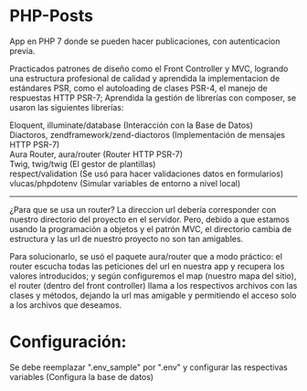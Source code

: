 # PHP-Posts
App en PHP 7 donde se pueden hacer publicaciones, con autenticacion previa.

Practicados patrones de diseño como el Front Controller y MVC, logrando una estructura profesional de calidad y aprendida la implementacion de estándares PSR, como el autoloading de clases PSR-4, el manejo de respuestas HTTP PSR-7; Aprendida la gestión de librerías con composer, se usaron las siguientes librerías:

Eloquent, illuminate/database (Interacción con la Base de Datos)<br/>
Diactoros, zendframework/zend-diactoros (Implementación de mensajes HTTP PSR-7)<br/>
Aura Router, aura/router (Router HTTP PSR-7)<br/>
Twig, twig/twig (El gestor de plantillas)<br/>
respect/validation (Se usó para hacer validaciones datos en formularios)<br/>
vlucas/phpdotenv (Simular variables de entorno a nivel local)<br/>

-------------------------------

¿Para que se usa un router?
La direccion url debería corresponder con nuestro directorio del proyecto en el servidor. 
Pero, debido a que estamos usando la programación a objetos y el patrón MVC, el directorio 
cambia de estructura y las url de nuestro proyecto no son tan amigables.

Para solucionarlo, se usó el paquete aura/router que a modo práctico: el router escucha todas las 
peticiones del url en nuestra app y recupera los valores introducidos; y según configuremos el 
map (nuestro mapa del sitio), el router (dentro del front controller) llama a los respectivos 
archivos con las clases y métodos, dejando la url mas amigable y permitiendo el acceso solo 
a los archivos que deseamos.

# Configuración:
Se debe reemplazar ".env_sample" por ".env" y configurar las respectivas variables (Configura la base de datos)

